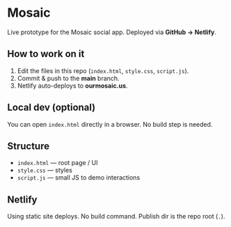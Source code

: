 # Mosaic
Live prototype for the Mosaic social app. Deployed via **GitHub → Netlify**.

## How to work on it
1. Edit the files in this repo (`index.html`, `style.css`, `script.js`).
2. Commit & push to the **main** branch.
3. Netlify auto-deploys to **ourmosaic.us**.

## Local dev (optional)
You can open `index.html` directly in a browser. No build step is needed.

## Structure
- `index.html` — root page / UI
- `style.css` — styles
- `script.js` — small JS to demo interactions

## Netlify
Using static site deploys. No build command. Publish dir is the repo root (`.`).
